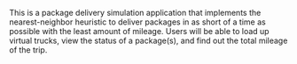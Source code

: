 This is a package delivery simulation application that implements the nearest-neighbor heuristic to deliver packages in as short of a time as possible with the least amount of mileage. Users will be able to load up virtual trucks, view the status of a package(s), and find out the total mileage of the trip.
